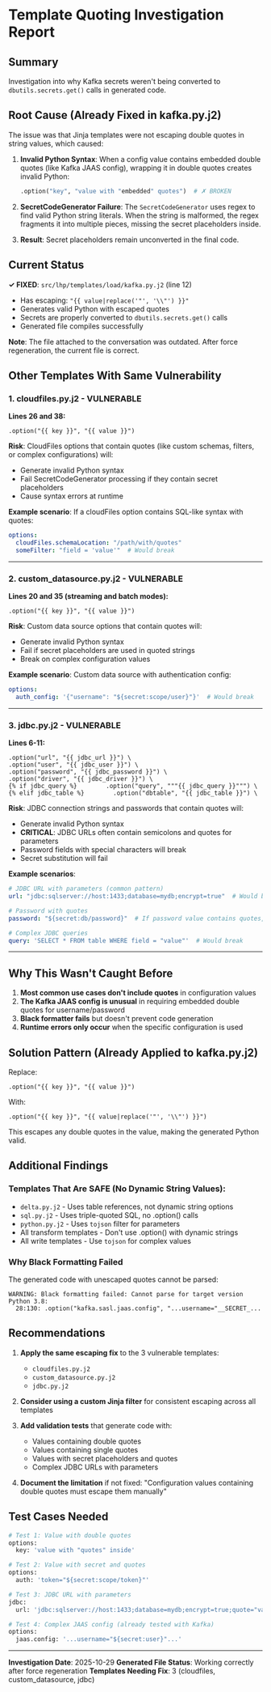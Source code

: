 # Template Quoting Investigation Report

## Summary

Investigation into why Kafka secrets weren't being converted to `dbutils.secrets.get()` calls in generated code.

## Root Cause (Already Fixed in kafka.py.j2)

The issue was that Jinja templates were not escaping double quotes in string values, which caused:

1. **Invalid Python Syntax**: When a config value contains embedded double quotes (like Kafka JAAS config), wrapping it in double quotes creates invalid Python:
   ```python
   .option("key", "value with "embedded" quotes")  # ✗ BROKEN
   ```

2. **SecretCodeGenerator Failure**: The `SecretCodeGenerator` uses regex to find valid Python string literals. When the string is malformed, the regex fragments it into multiple pieces, missing the secret placeholders inside.

3. **Result**: Secret placeholders remain unconverted in the final code.

## Current Status

**✓ FIXED**: `src/lhp/templates/load/kafka.py.j2` (line 12)
- Has escaping: `"{{ value|replace('"', '\\"') }}"`
- Generates valid Python with escaped quotes
- Secrets are properly converted to `dbutils.secrets.get()` calls
- Generated file compiles successfully

**Note**: The file attached to the conversation was outdated. After force regeneration, the current file is correct.

## Other Templates With Same Vulnerability

### 1. **cloudfiles.py.j2** - VULNERABLE
**Lines 26 and 38:**
```jinja2
.option("{{ key }}", "{{ value }}")
```

**Risk**: CloudFiles options that contain quotes (like custom schemas, filters, or complex configurations) will:
- Generate invalid Python syntax
- Fail SecretCodeGenerator processing if they contain secret placeholders
- Cause syntax errors at runtime

**Example scenario**: If a cloudFiles option contains SQL-like syntax with quotes:
```yaml
options:
  cloudFiles.schemaLocation: "/path/with/quotes"
  someFilter: "field = 'value'"  # Would break
```

---

### 2. **custom_datasource.py.j2** - VULNERABLE
**Lines 20 and 35 (streaming and batch modes):**
```jinja2
.option("{{ key }}", "{{ value }}")
```

**Risk**: Custom data source options that contain quotes will:
- Generate invalid Python syntax
- Fail if secret placeholders are used in quoted strings
- Break on complex configuration values

**Example scenario**: Custom data source with authentication config:
```yaml
options:
  auth_config: '{"username": "${secret:scope/user}"}'  # Would break
```

---

### 3. **jdbc.py.j2** - VULNERABLE
**Lines 6-11:**
```jinja2
.option("url", "{{ jdbc_url }}") \
.option("user", "{{ jdbc_user }}") \
.option("password", "{{ jdbc_password }}") \
.option("driver", "{{ jdbc_driver }}") \
{% if jdbc_query %}        .option("query", """{{ jdbc_query }}""") \
{% elif jdbc_table %}        .option("dbtable", "{{ jdbc_table }}") \
```

**Risk**: JDBC connection strings and passwords that contain quotes will:
- Generate invalid Python syntax
- **CRITICAL**: JDBC URLs often contain semicolons and quotes for parameters
- Password fields with special characters will break
- Secret substitution will fail

**Example scenarios**:
```yaml
# JDBC URL with parameters (common pattern)
url: "jdbc:sqlserver://host:1433;database=mydb;encrypt=true"  # Would break if has quotes

# Password with quotes
password: "${secret:db/password}"  # If password value contains quotes, breaks

# Complex JDBC queries
query: 'SELECT * FROM table WHERE field = "value"'  # Would break
```

---

## Why This Wasn't Caught Before

1. **Most common use cases don't include quotes** in configuration values
2. **The Kafka JAAS config is unusual** in requiring embedded double quotes for username/password
3. **Black formatter fails** but doesn't prevent code generation
4. **Runtime errors only occur** when the specific configuration is used

## Solution Pattern (Already Applied to kafka.py.j2)

Replace:
```jinja2
.option("{{ key }}", "{{ value }}")
```

With:
```jinja2
.option("{{ key }}", "{{ value|replace('"', '\\"') }}")
```

This escapes any double quotes in the value, making the generated Python valid.

## Additional Findings

### Templates That Are SAFE (No Dynamic String Values):
- `delta.py.j2` - Uses table references, not dynamic string options
- `sql.py.j2` - Uses triple-quoted SQL, no .option() calls
- `python.py.j2` - Uses `tojson` filter for parameters
- All transform templates - Don't use .option() with dynamic strings
- All write templates - Use `tojson` for complex values

### Why Black Formatting Failed
The generated code with unescaped quotes cannot be parsed:
```
WARNING: Black formatting failed: Cannot parse for target version Python 3.8: 
  28:130: .option("kafka.sasl.jaas.config", "...username="__SECRET_...
```

## Recommendations

1. **Apply the same escaping fix** to the 3 vulnerable templates:
   - `cloudfiles.py.j2`
   - `custom_datasource.py.j2`
   - `jdbc.py.j2`

2. **Consider using a custom Jinja filter** for consistent escaping across all templates

3. **Add validation tests** that generate code with:
   - Values containing double quotes
   - Values containing single quotes
   - Values with secret placeholders and quotes
   - Complex JDBC URLs with parameters

4. **Document the limitation** if not fixed: "Configuration values containing double quotes must escape them manually"

## Test Cases Needed

```python
# Test 1: Value with double quotes
options:
  key: 'value with "quotes" inside'

# Test 2: Value with secret and quotes
options:
  auth: 'token="${secret:scope/token}"'

# Test 3: JDBC URL with parameters
jdbc:
  url: 'jdbc:sqlserver://host:1433;database=mydb;encrypt=true;quote="value"'

# Test 4: Complex JAAS config (already tested with Kafka)
options:
  jaas.config: '...username="${secret:user}"...'
```

---

**Investigation Date**: 2025-10-29
**Generated File Status**: Working correctly after force regeneration
**Templates Needing Fix**: 3 (cloudfiles, custom_datasource, jdbc)

